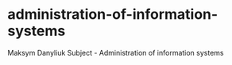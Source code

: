 # administration-of-information-systems
Maksym Danyliuk
Subject - Administration of information systems
